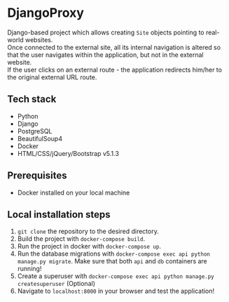 # DjangoProxy

Django-based project which allows creating `Site` objects pointing to real-world websites. <br>
Once connected to the external site, all its internal navigation is altered so that the user navigates within the application, but not in the external website. <br>
If the user clicks on an external route - the application redirects him/her to the original external URL route.

## Tech stack
- Python
- Django
- PostgreSQL
- BeautifulSoup4
- Docker
- HTML/CSS/jQuery/Bootstrap v5.1.3

## Prerequisites
- Docker installed on your local machine

## Local installation steps

1. `git clone` the repository to the desired directory.
2. Build the project with `docker-compose build`.
3. Run the project in docker with `docker-compose up`.
4. Run the database migrations with `docker-compose exec api python manage.py migrate`. Make sure that both `api` and `db` containers are running!
5. Create a superuser with `docker-compose exec api python manage.py createsuperuser` (Optional) 
6. Navigate to `localhost:8000` in your browser and test the application!
